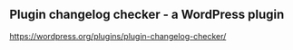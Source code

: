 ## Plugin changelog checker - a WordPress plugin

https://wordpress.org/plugins/plugin-changelog-checker/
